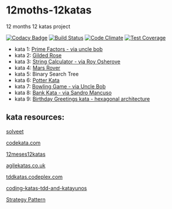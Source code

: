 # 12moths-12katas
12 months 12 katas project

[![Codacy Badge](https://www.codacy.com/project/badge/a95b86273cb44274983c974d80115888)](https://www.codacy.com/public/rojoangel/12moths-12katas)
[![Build Status](https://travis-ci.org/rojoangel/12moths-12katas.svg?branch=master)](https://travis-ci.org/rojoangel/12moths-12katas)
[![Code Climate](https://codeclimate.com/github/rojoangel/12moths-12katas/badges/gpa.svg)](https://codeclimate.com/github/rojoangel/12moths-12katas)
[![Test Coverage](https://codeclimate.com/github/rojoangel/12moths-12katas/badges/coverage.svg)](https://codeclimate.com/github/rojoangel/12moths-12katas)

* kata 1: [Prime Factors - via uncle bob](http://butunclebob.com/ArticleS.UncleBob.ThePrimeFactorsKata)
* kata 2: [Gilded Rose](http://iamnotmyself.com/2011/02/13/refactor-this-the-gilded-rose-kata/)
* kata 3: [String Calculator - via Roy Osherove](http://osherove.com/tdd-kata-1/ "String Calculator - via Roy Osherove")
* kata 4: [Mars Rover](http://dallashackclub.com/rover)
* kata 5: Binary Search Tree
* kata 6: [Potter Kata](http://nimblepros.com/media/36622/potter%20kata.pdf)
* kata 7: [Bowling Game - via Uncle Bob](http://butunclebob.com/ArticleS.UncleBob.TheBowlingGameKata)
* kata 8: [Bank Kata - via Sandro Mancuso](https://github.com/sandromancuso/Bank-kata/blob/master/README.md)
* kata 9: [Birthday Greetings kata - hexagonal architecture](http://matteo.vaccari.name/blog/archives/154)

## kata resources:
[solveet](http://www.solveet.com/)

[codekata.com](http://codekata.com)

[12meses12katas](https://github.com/12meses12katas)

[agilekatas.co.uk](http://agilekatas.co.uk/katas/)

[tddkatas.codeplex.com](http://tddkatas.codeplex.com/documentation)

[coding-katas-tdd-and-katayunos](http://gonzalo123.com/2011/12/12/coding-katas-tdd-and-katayunos/)

[Strategy Pattern](http://bakingwebsites.co.uk/2013/05/07/strategy-pattern-coding-kata/)
